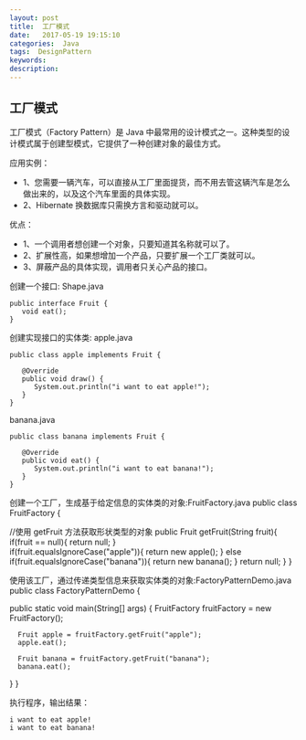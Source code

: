 ```yaml
---
layout: post
title:  工厂模式
date:   2017-05-19 19:15:10
categories:  Java
tags:  DesignPattern
keywords: 
description:         
---
```

## 工厂模式

工厂模式（Factory Pattern）是 Java 中最常用的设计模式之一。这种类型的设计模式属于创建型模式，它提供了一种创建对象的最佳方式。

应用实例：
* 1、您需要一辆汽车，可以直接从工厂里面提货，而不用去管这辆汽车是怎么做出来的，以及这个汽车里面的具体实现。 
* 2、Hibernate 换数据库只需换方言和驱动就可以。

优点： 
* 1、一个调用者想创建一个对象，只要知道其名称就可以了。 
* 2、扩展性高，如果想增加一个产品，只要扩展一个工厂类就可以。 
* 3、屏蔽产品的具体实现，调用者只关心产品的接口。

创建一个接口: Shape.java
```
public interface Fruit {
   void eat();
}
```

创建实现接口的实体类:
apple.java
```
public class apple implements Fruit {
 
   @Override
   public void draw() {
      System.out.println("i want to eat apple!");
   }
}
```
banana.java
```
public class banana implements Fruit {
 
   @Override
   public void eat() {
      System.out.println("i want to eat banana!");
   }
}
```


创建一个工厂，生成基于给定信息的实体类的对象:FruitFactory.java
public class FruitFactory {
    
   //使用 getFruit 方法获取形状类型的对象
   public Fruit getFruit(String fruit){
      if(fruit == null){
         return null;
      }        
      if(fruit.equalsIgnoreCase("apple")){
         return new apple();
      } else if(fruit.equalsIgnoreCase("banana")){
         return new banana();
      } 
      return null;
   }
}

使用该工厂，通过传递类型信息来获取实体类的对象:FactoryPatternDemo.java
public class FactoryPatternDemo {
 
   public static void main(String[] args) {
      FruitFactory fruitFactory = new FruitFactory();

      Fruit apple = fruitFactory.getFruit("apple");
      apple.eat();
      
      Fruit banana = fruitFactory.getFruit("banana");
      banana.eat();
   }
}

执行程序，输出结果：
```
i want to eat apple!
i want to eat banana!
```
